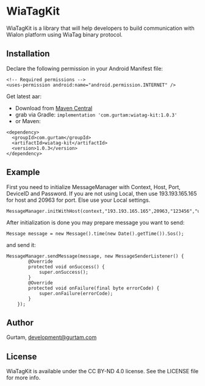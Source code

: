 # WiaTagKit
WiaTagKit is a library that will help developers to build communication with Wialon platform using WiaTag binary protocol.

## Installation

Declare the following permission in your Android Manifest file:
```
<!-- Required permissions -->
<uses-permission android:name="android.permission.INTERNET" />
```

Get latest aar:
- Download from [Maven Central][maven]  
- grab via Gradle: ``` implementation 'com.gurtam:wiatag-kit:1.0.3' ```
- or Maven:
```
<dependency>
  <groupId>com.gurtam</groupId>
  <artifactId>wiatag-kit</artifactId>
  <version>1.0.3</version>
</dependency>
```
## Example
First you need to initialize MessageManager with Context, Host, Port, DeviceID and Password.
If you are not using Local, then use 193.193.165.165 for host and 20963 for port. Else use your Local settings.
```
MessageManager.initWithHost(context,"193.193.165.165",20963,"123456","unitpassword");
```
After initialization is done you may prepare message you want to send:
```
Message message = new Message().time(new Date().getTime()).Sos();
```
and send it:
```
MessageManager.sendMessage(message, new MessageSenderListener() {
        @Override
        protected void onSuccess() {
            super.onSuccess();
        }
        @Override
        protected void onFailure(final byte errorCode) {
            super.onFailure(errorCode);
        }
    });
```


## Author

Gurtam, development@gurtam.com

## License

WiaTagKit is available under the CC BY-ND 4.0 license. See the LICENSE file for more info.


[maven]: <https://search.maven.org/search?q=g:com.gurtam%20AND%20a:wiatag-kit>